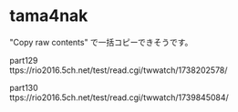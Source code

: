 # tama4nak

"Copy raw contents" で一括コピーできそうです。




part129    
ttps://rio2016.5ch.net/test/read.cgi/twwatch/1738202578/

part130    
ttps://rio2016.5ch.net/test/read.cgi/twwatch/1739845084/

